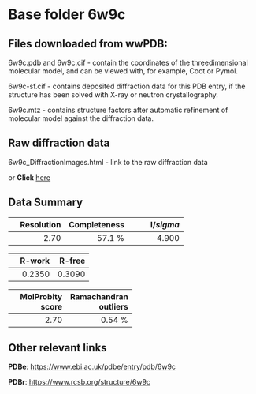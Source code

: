 # Base folder 6w9c

## Files downloaded from wwPDB:

6w9c.pdb and 6w9c.cif - contain the coordinates of the threedimensional molecular model, and can be viewed with, for example, Coot or Pymol.

6w9c-sf.cif - contains deposited diffraction data for this PDB entry, if the structure has been solved with X-ray or neutron crystallography.

6w9c.mtz - contains structure factors after automatic refinement of molecular model against the diffraction data.

## Raw diffraction data

6w9c_DiffractionImages.html - link to the raw diffraction data 

or **Click** [here](https://doi.org/10.18430/m36w9c) 

## Data Summary
|   | Resolution | Completeness| I/$sigma$ |
|---|-------------:|----------------:|--------------:|
|   |2.70|57.1  %|<img width=50/>4.900|

|   | **R-work**| **R-free**   
|---|-------------:|----------------:|           
||0.2350|0.3090|

|   |**MolProbity<br>score**| **Ramachandran<br>outliers** 
|---|-------------:|----------------:|
||2.70|0.54 %|

## Other relevant links 
**PDBe**:  https://www.ebi.ac.uk/pdbe/entry/pdb/6w9c
 
**PDBr**: https://www.rcsb.org/structure/6w9c 

